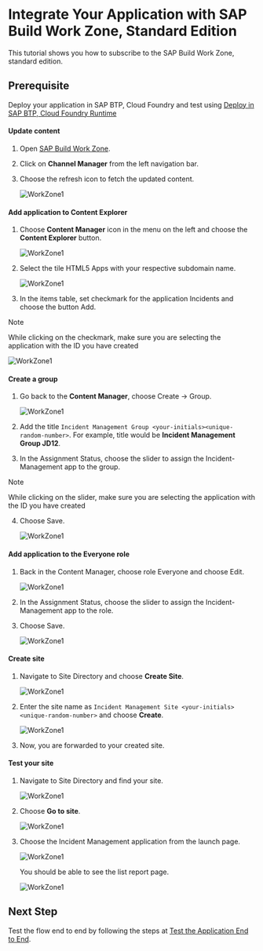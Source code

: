 # Integrate Your Application with SAP Build Work Zone, Standard Edition

This tutorial shows you how to subscribe to the SAP Build Work Zone, standard edition.

## Prerequisite

Deploy your application in SAP BTP, Cloud Foundry and test using [Deploy in SAP BTP, Cloud Foundry Runtime](deploy-cf.md)

#### Update content

1. Open [SAP Build Work Zone](https://pes-handson.dt.launchpad.cfapps.eu10.hana.ondemand.com/sites#Site-Directory).

2. Click on **Channel Manager** from the left navigation bar. 

3. Choose the refresh icon to fetch the updated content.

    ![WorkZone1](../images/integrate-workzone/launchpad1.png)

#### Add application to Content Explorer

1. Choose **Content Manager** icon in the menu on the left and choose the **Content Explorer** button.

    ![WorkZone1](../images/integrate-workzone/content-explorer.png)

2. Select the tile HTML5 Apps with your respective subdomain name.

    ![WorkZone1](../images/integrate-workzone/html5_apps.png)

3. In the items table, set checkmark for the application Incidents and choose the button Add.

>[!Note]
> While clicking on the checkmark, make sure you are selecting the application with the ID you have created

![WorkZone1](../images/integrate-workzone/ce_checkbox.png)

#### Create a group

1. Go back to the **Content Manager**, choose Create → Group.

    ![WorkZone1](../images/integrate-workzone/create_group.png)

2. Add the title `Incident Management Group <your-initials><unique-random-number>`. For example, title would be **Incident Management Group JD12**.

3. In the Assignment Status, choose the slider to assign the Incident-Management app to the group.

>[!Note]
> While clicking on the slider, make sure you are selecting the application with the ID you have created

4. Choose Save.
    
    ![WorkZone1](../images/integrate-workzone/group_enable.png)


#### Add application to the Everyone role
1. Back in the Content Manager, choose role Everyone and choose Edit.

    ![WorkZone1](../images/integrate-workzone/everyone.png)

2. In the Assignment Status, choose the slider to assign the Incident-Management app to the role.

3. Choose Save.

    ![WorkZone1](../images/integrate-workzone/everyone_enable.png)

#### Create site

1. Navigate to Site Directory and choose **Create Site**.

    ![WorkZone1](../images/integrate-workzone/create_site.png)

2. Enter the site name as `Incident Management Site <your-initials><unique-random-number>` and choose **Create**.

    ![WorkZone1](../images/integrate-workzone/create_site1.png)

3. Now, you are forwarded to your created site.

#### Test your site

1. Navigate to Site Directory and find your site.

    ![WorkZone1](../images/integrate-workzone/site_directory.png)

2. Choose **Go to site**.

    ![WorkZone1](../images/integrate-workzone/gotosite.png)

3. Choose the Incident Management application from the launch page.

    ![WorkZone1](../images/integrate-workzone/application_tile.png)

    You should be able to see the list report page.

    ![WorkZone1](../images/integrate-workzone/application.png)

## Next Step

Test the flow end to end by following the steps at [Test the Application End to End](e2e-testing.md).



